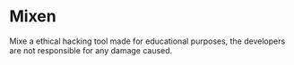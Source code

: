 # Mixen
Mixe a ethical hacking tool made for educational purposes, the developers are not responsible for any damage caused.
